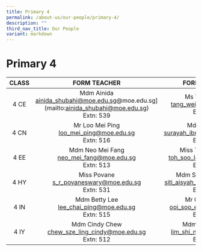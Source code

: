 ```yaml
---
title: Primary 4
permalink: /about-us/our-people/primary-4/
description: ""
third_nav_title: Our People
variant: markdown
---
```

# Primary 4

| CLASS |      FORM TEACHER    |    FORM TEACHER    |
|:-----:|:--------------:|:-----------------------:|
|  4 CE |Mdm Ainida <br>ainida_shubahi@moe.edu.sg@moe.edu.sg] (mailto:ainida_shubahi@moe.edu.sg)<br>Extn: 539     |Ms Tang Wei Ai<br>[tang_wei_ai@moe.edu.sg](mailto:tang_wei_ai@moe.edu.sg)<br>Extn: 513            |
|  4 CN |Mr Loo Mei Ping<br>[loo_mei_ping@moe.edu.sg](mailto:loo_mei_ping@moe.edu.sg)<br>Extn: 516       |       Mdm Surayah<br>[surayah_ibrahim@moe.edu.sg](mailto:surayah_ibrahim@moe.edu.sg)<br>Extn: 530                |
|  4 EE |Mdm Neo Mei Fang<br>[neo_mei_fang@moe.edu.sg](mailto:neo_mei_fang@moe.edu.sg)<br>Extn: 513  | Miss Toh Soo Leng<br>[toh_soo_leng@moe.edu.sg](mailto:toh_soo_leng@moe.edu.sg)<br>Extn: 524 |
|  4 HY |Miss Povane <br>[s_r_povaneswary@moe.edu.sg](mailto:s_r_povaneswary@moe.edu.sg)<br>Extn: 531  |    Mdm Siti Aisyah Azan<br>[siti_aisyah_azan@moe.edu.sg](mailto:siti_aisyah_azan@moe.edu.sg)<br>Extn: 514               |
|  4 IN | Mdm Betty Lee<br>[lee_chai_ping@moe.edu.sg](mailto:lee_chai_ping@moe.edu.sg)<br>Extn: 515          | Mr Ooi  soo eng <br>[ooi_soo_eng@moe.edu.sg](mailto:ooi_soo_eng@moe.edu.sg)<br>Extn: 511   |
|  4 IY |Mdm Cindy Chew<br>[chew_sze_ling_cindy@moe.edu.sg](mailto:chew_sze_ling_cindy@moe.edu.sg)<br>Extn: 512   | Mdm Lim Shi nan<br>[lim_shi_nan@moe.edu.sg](mailto:lim_shi_nan@moe.edu.sg)<br>Extn: 516    |
